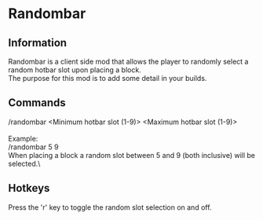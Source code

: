 # Randombar

## Information
Randombar is a client side mod that allows the player to randomly select a random
hotbar slot upon placing a block.\
The purpose for this mod is to add some detail in your builds.

## Commands
/randombar <Minimum hotbar slot (1-9)> <Maximum hotbar slot (1-9)>\
\
Example:\
/randombar 5 9\
When placing a block a random slot between 5 and 9 (both inclusive) will be selected.\

## Hotkeys
Press the 'r' key to toggle the random slot selection on and off.
